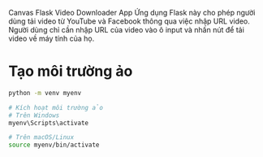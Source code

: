 Canvas Flask Video Downloader App
Ứng dụng Flask này cho phép người dùng tải video từ YouTube và Facebook thông qua việc nhập URL video. Người dùng chỉ cần nhập URL của video vào ô input và nhấn nút để tải video về máy tính của họ.

# Tạo môi trường ảo
```bash
python -m venv myenv

# Kích hoạt môi trường ảo
# Trên Windows
myenv\Scripts\activate

# Trên macOS/Linux
source myenv/bin/activate
```